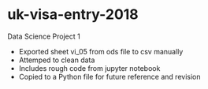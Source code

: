 # uk-visa-entry-2018
Data Science Project 1

- Exported sheet vi_05 from ods file to csv manually
- Attemped to clean data
- Includes rough code from jupyter notebook
- Copied to a Python file for future reference and revision
